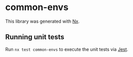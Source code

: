 # common-envs

This library was generated with [Nx](https://nx.dev).

## Running unit tests

Run `nx test common-envs` to execute the unit tests via [Jest](https://jestjs.io).
